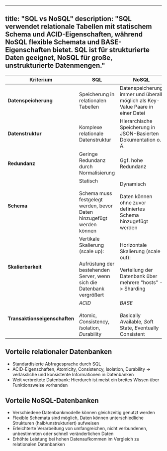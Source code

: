 
---
title: "SQL vs NoSQL"
description: "SQL verwendet relationale Tabellen mit statischem Schema und ACID-Eigenschaften, während NoSQL flexible Schemata und BASE-Eigenschaften bietet. SQL ist für strukturierte Daten geeignet, NoSQL für große, unstrukturierte Datenmengen."
---

| Kriterium                     | SQL                                                                                                           | NoSQL                                                                                                |
| ----------------------------- | ------------------------------------------------------------------------------------------------------------- | ---------------------------------------------------------------------------------------------------- |
| **Datenspeicherung**          | Speicherung in relationalen Tabellen                                                                          | Datenspeicherung immer und überall möglich als Key-Value Paare in einer Datei                        |
| **Datenstruktur**             | Komplexe relationale Datenstruktur                                                                            | Hierarchische Speicherung in JSON-Basierten Dokumentation o. Ä.                                      |
| **Redundanz**                 | Geringe Redundanz durch Normalisierung                                                                        | Ggf. hohe Redundanz                                                                                  |
| **Schema**                    | Statisch<br><br>Schema muss festgelegt werden, bevor Daten hinzugefügt werden können                          | Dynamisch<br><br>Daten können ohne zuvor definiertes Schema hinzugefügt werden                       |
| **Skalierbarkeit**            | Vertikale Skalierung (scale up):<br><br>Aufrüstung der bestehenden Server, wenn sich die Datenbank vergrößert | Horizontale Skalierung (scale out):<br><br>Verteilung der Datenbank über mehrere "hosts" -> Sharding |
| **Transaktionseigenschaften** | *ACID*<br><br>*A*tomic, *C*onsistency, *I*solation, *D*urability                                              | *BASE*<br><br>*B*asically *A*vailable, *S*oft State, *E*ventually Consistent                         |

## Vorteile relationaler Datenbanken
- Standardisierte Abfragesprache durch SQL
- ACID-Eigenschaften, Atomicity, Consistency, Isolation, Durability -> verlässliche und konsistente Informationen in Datenbanken
- Weit verbreitete Datenbank: Hierdurch ist meist ein breites Wissen über Funktionsweise vorhanden

## Vorteile NoSQL-Datenbanken
- Verschiedene Datenbankmodelle können gleichzeitig genutzt werden
- Flexible Schemata sind möglich, Daten können unterschiedliche Strukturen (halb/unstrukturiert) aufweisen
- Erleichterte Verarbeitung von umfangreichen, nicht verbundenen, unbestimmten oder schnell veränderlichen Daten
- Erhöhte Leistung bei hohen Datenaufkommen im Vergleich zu relationalen Datenbanken